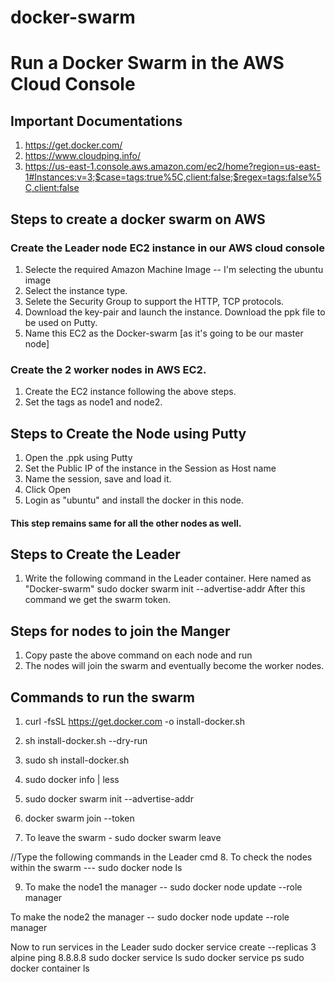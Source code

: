 # docker-swarm

# Run a Docker Swarm in the AWS Cloud Console 

## Important Documentations

1. https://get.docker.com/
2. https://www.cloudping.info/
3. https://us-east-1.console.aws.amazon.com/ec2/home?region=us-east-1#Instances:v=3;$case=tags:true%5C,client:false;$regex=tags:false%5C,client:false

## Steps to create a docker swarm on AWS

### Create the Leader node EC2 instance in our AWS cloud console
1. Selecte the required Amazon Machine Image -- I'm selecting the ubuntu image
2. Select the instance type.
3. Selete the Security Group to support the HTTP, TCP protocols.
4. Download the key-pair and launch the instance.
   Download the ppk file to be used on Putty.
5. Name this EC2 as the Docker-swarm [as it's going to be our master node]

### Create the 2 worker nodes in AWS EC2.
1. Create the EC2 instance following the above steps.
2. Set the tags as node1 and node2.

## Steps to Create the Node using Putty
1. Open the .ppk using Putty
2. Set the Public IP of the instance in the Session as Host name 
3. Name the session, save and load it.
4. Click Open
5. Login as "ubuntu" and install the docker in this node.

#### This step remains same for all the other nodes as well.

## Steps to Create the Leader
1. Write the following command in the Leader container. Here named as "Docker-swarm"
   sudo docker swarm init --advertise-addr <public ip address>
   After this command we get the swarm token.

## Steps for nodes to join the Manger
1. Copy paste the above command on each node and run
2. The nodes will join the swarm and eventually become the worker nodes.

## Commands to run the swarm

1. curl -fsSL https://get.docker.com -o install-docker.sh

2. sh install-docker.sh --dry-run

3. sudo sh install-docker.sh

4. sudo docker info | less

5. sudo docker swarm init --advertise-addr <public ip address>


6. docker swarm join --token <token> <ip address>
7. To leave the swarm -  sudo docker swarm leave

//Type the following commands in the Leader cmd
8. To check the nodes within the swarm ---
 sudo docker node ls

9. To make the node1 the manager -- 
sudo docker node update --role manager <Hostname ip-address of node1>

To make the node2 the manager -- 
sudo docker node update --role manager <Hostname ip-address of node2>

Now to run services in the Leader
sudo docker service create --replicas 3 alpine ping 8.8.8.8
sudo docker service ls
sudo docker service ps <name of the service>
sudo docker container ls



